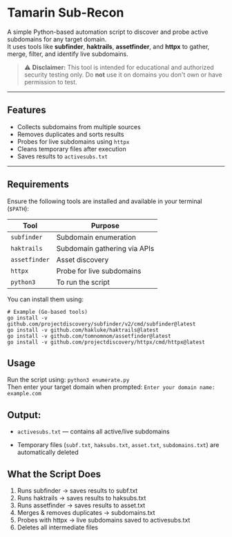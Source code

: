 #  Tamarin Sub-Recon

A simple Python-based automation script to discover and probe active subdomains for any target domain.  
It uses tools like **subfinder**, **haktrails**, **assetfinder**, and **httpx** to gather, merge, filter, and identify live subdomains.

> ⚠️ **Disclaimer:** This tool is intended for educational and authorized security testing only. Do **not** use it on domains you don't own or have permission to test.

---

##  Features

-  Collects subdomains from multiple sources  
-  Removes duplicates and sorts results  
-  Probes for live subdomains using `httpx`  
-  Cleans temporary files after execution  
-  Saves results to `activesubs.txt`  

---

##  Requirements

Ensure the following tools are installed and available in your terminal (`$PATH`):

| Tool         | Purpose                      |
|--------------|------------------------------|
| `subfinder`  | Subdomain enumeration        |
| `haktrails`  | Subdomain gathering via APIs |
| `assetfinder`| Asset discovery              |
| `httpx`      | Probe for live subdomains    |
| `python3`    | To run the script            |

You can install them using:
```
# Example (Go-based tools)
go install -v github.com/projectdiscovery/subfinder/v2/cmd/subfinder@latest
go install -v github.com/hakluke/haktrails@latest
go install -v github.com/tomnomnom/assetfinder@latest
go install -v github.com/projectdiscovery/httpx/cmd/httpx@latest
```
## Usage

Run the script using: ```python3 enumerate.py```     
Then enter your target domain when prompted: ```Enter your domain name:``` `example.com`    

## Output:

- `activesubs.txt` — contains all active/live subdomains

- Temporary files (`subf.txt`, `haksubs.txt`, `asset.txt`, `subdomains.txt`) are automatically deleted

## What the Script Does

1. Runs subfinder → saves results to subf.txt
2. Runs haktrails → saves results to haksubs.txt
3. Runs assetfinder → saves results to asset.txt
4. Merges & removes duplicates → subdomains.txt
5. Probes with httpx → live subdomains saved to activesubs.txt
6. Deletes all intermediate files
